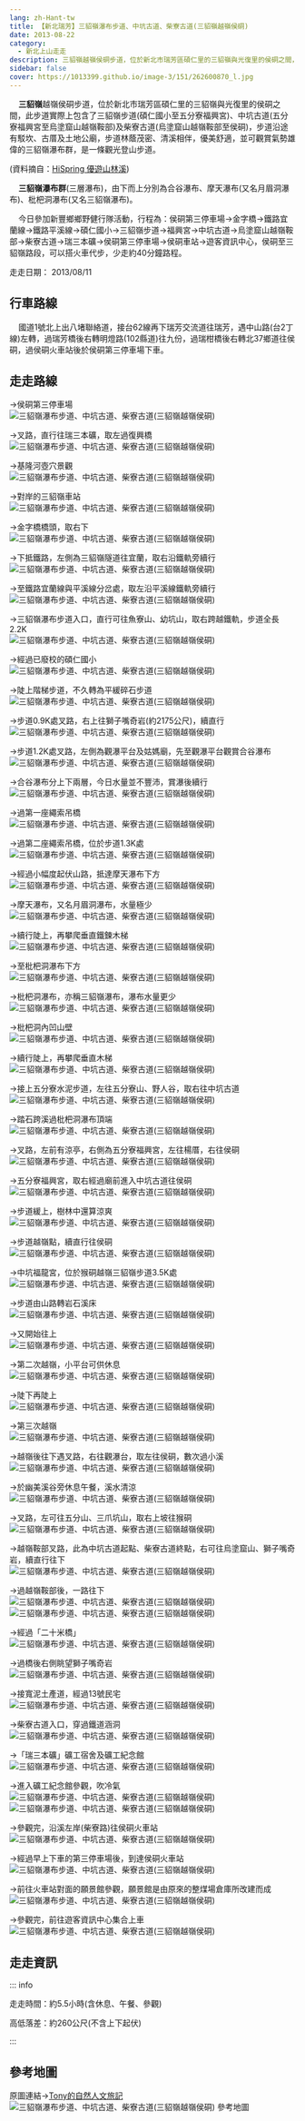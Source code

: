```yaml
---
lang: zh-Hant-tw
title: 【新北瑞芳】三貂嶺瀑布步道、中坑古道、柴寮古道(三貂嶺越嶺侯硐)
date: 2013-08-22
category: 
  - 新北上山走走
description: 三貂嶺越嶺侯硐步道，位於新北市瑞芳區碩仁里的三貂嶺與光復里的侯硐之間，此步道實際上包含了三貂嶺步道(碩仁國小至五分寮福興宮)、中坑古道(五分寮福興宮至烏塗窟山越嶺鞍部)及柴寮古道(烏塗窟山越嶺鞍部至侯硐)，步道沿途有駁坎、古厝及土地公廟，步道林蔭茂密、清溪相伴，優美舒適，並可觀賞氣勢雄偉的三貂嶺瀑布群，是一條觀光登山步道。
sidebar: false
cover: https://1013399.github.io/image-3/151/262600870_l.jpg
---
```


    **三貂嶺**越嶺侯硐步道，位於新北市瑞芳區碩仁里的三貂嶺與光復里的侯硐之間，此步道實際上包含了三貂嶺步道(碩仁國小至五分寮福興宮)、中坑古道(五分寮福興宮至烏塗窟山越嶺鞍部)及柴寮古道(烏塗窟山越嶺鞍部至侯硐)，步道沿途有駁坎、古厝及土地公廟，步道林蔭茂密、清溪相伴，優美舒適，並可觀賞氣勢雄偉的三貂嶺瀑布群，是一條觀光登山步道。

<!-- more -->

(資料摘自：[HiSpring 優遊山林溪](http://gohiking.myweb.hinet.net/h4/NECsandiaoling.htm))  


    **三貂嶺瀑布群**(三層瀑布)，由下而上分別為合谷瀑布、摩天瀑布(又名月眉洞瀑布)、枇杷洞瀑布(又名三貂嶺瀑布)。  

    今日參加新豐鄉鄉野健行隊活動，行程為：侯硐第三停車場→金字橋→鐵路宜蘭線→鐵路平溪線→碩仁國小→三貂嶺步道→福興宮→中坑古道→烏塗窟山越嶺鞍部→柴寮古道→瑞三本礦→侯硐第三停車場→侯硐車站→遊客資訊中心，侯硐至三貂嶺路段，可以搭火車代步，少走約40分鐘路程。

走走日期： 2013/08/11

## 行車路線
    國道1號北上出八堵聯絡道，接台62線再下瑞芳交流道往瑞芳，遇中山路(台2丁線)左轉，過瑞芳橋後右轉明燈路(102縣道)往九份，過瑞柑橋後右轉北37鄉道往侯硐，過侯硐火車站後於侯硐第三停車場下車。

## 走走路線  
→侯硐第三停車場  
![三貂嶺瀑布步道、中坑古道、柴寮古道(三貂嶺越嶺侯硐)](https://1013399.github.io/image-3/151/262600846_l.jpg)

→叉路，直行往瑞三本礦，取左過復興橋  
![三貂嶺瀑布步道、中坑古道、柴寮古道(三貂嶺越嶺侯硐)](https://1013399.github.io/image-3/151/262600853_l.jpg)

→基隆河壺穴景觀  
![三貂嶺瀑布步道、中坑古道、柴寮古道(三貂嶺越嶺侯硐)](https://1013399.github.io/image-3/151/262600857_l.jpg)

→對岸的三貂嶺車站  
![三貂嶺瀑布步道、中坑古道、柴寮古道(三貂嶺越嶺侯硐)](https://1013399.github.io/image-3/151/262600860_l.jpg)

→金字橋橋頭，取右下  
![三貂嶺瀑布步道、中坑古道、柴寮古道(三貂嶺越嶺侯硐)](https://1013399.github.io/image-3/151/262600862_l.jpg)

→下抵鐵路，左側為三貂嶺隧道往宜蘭，取右沿鐵軌旁續行  
![三貂嶺瀑布步道、中坑古道、柴寮古道(三貂嶺越嶺侯硐)](https://1013399.github.io/image-3/151/262600865_l.jpg)

→至鐵路宜蘭線與平溪線分岔處，取左沿平溪線鐵軌旁續行  
![三貂嶺瀑布步道、中坑古道、柴寮古道(三貂嶺越嶺侯硐)](https://1013399.github.io/image-3/151/262600870_l.jpg)

→三貂嶺瀑布步道入口，直行可往魚寮山、幼坑山，取右跨越鐵軌，步道全長2.2K  
![三貂嶺瀑布步道、中坑古道、柴寮古道(三貂嶺越嶺侯硐)](https://1013399.github.io/image-3/151/262600874_l.jpg)

→經過已廢校的碩仁國小  
![三貂嶺瀑布步道、中坑古道、柴寮古道(三貂嶺越嶺侯硐)](https://1013399.github.io/image-3/151/262600878_l.jpg)

→陡上階梯步道，不久轉為平緩碎石步道  
![三貂嶺瀑布步道、中坑古道、柴寮古道(三貂嶺越嶺侯硐)](https://1013399.github.io/image-3/151/262600883_l.jpg)

→步道0.9K處叉路，右上往獅子嘴奇岩(約2175公尺)，續直行  
![三貂嶺瀑布步道、中坑古道、柴寮古道(三貂嶺越嶺侯硐)](https://1013399.github.io/image-3/151/262600889_l.jpg)

→步道1.2K處叉路，左側為觀瀑平台及姑媽廟，先至觀瀑平台觀賞合谷瀑布  
![三貂嶺瀑布步道、中坑古道、柴寮古道(三貂嶺越嶺侯硐)](https://1013399.github.io/image-3/151/262600893_l.jpg)

→合谷瀑布分上下兩層，今日水量並不豐沛，賞瀑後續行  
![三貂嶺瀑布步道、中坑古道、柴寮古道(三貂嶺越嶺侯硐)](https://1013399.github.io/image-3/151/262600900_l.jpg)

→過第一座繩索吊橋  
![三貂嶺瀑布步道、中坑古道、柴寮古道(三貂嶺越嶺侯硐)](https://1013399.github.io/image-3/151/262600904_l.jpg)

→過第二座繩索吊橋，位於步道1.3K處  
![三貂嶺瀑布步道、中坑古道、柴寮古道(三貂嶺越嶺侯硐)](https://1013399.github.io/image-3/151/262600912_l.jpg)

→經過小幅度起伏山路，抵達摩天瀑布下方  
![三貂嶺瀑布步道、中坑古道、柴寮古道(三貂嶺越嶺侯硐)](https://1013399.github.io/image-3/151/262600920_l.jpg)

→摩天瀑布，又名月眉洞瀑布，水量極少  
![三貂嶺瀑布步道、中坑古道、柴寮古道(三貂嶺越嶺侯硐)](https://1013399.github.io/image-3/151/262600923_l.jpg)

→續行陡上，再攀爬垂直鐵鍊木梯  
![三貂嶺瀑布步道、中坑古道、柴寮古道(三貂嶺越嶺侯硐)](https://1013399.github.io/image-3/151/262600929_l.jpg)

→至枇杷洞瀑布下方  
![三貂嶺瀑布步道、中坑古道、柴寮古道(三貂嶺越嶺侯硐)](https://1013399.github.io/image-3/151/262600931_l.jpg)

→枇杷洞瀑布，亦稱三貂嶺瀑布，瀑布水量更少  
![三貂嶺瀑布步道、中坑古道、柴寮古道(三貂嶺越嶺侯硐)](https://1013399.github.io/image-3/151/262600936_l.jpg)

→枇杷洞內凹山壁  
![三貂嶺瀑布步道、中坑古道、柴寮古道(三貂嶺越嶺侯硐)](https://1013399.github.io/image-3/151/262600942_l.jpg)

→續行陡上，再攀爬垂直木梯  
![三貂嶺瀑布步道、中坑古道、柴寮古道(三貂嶺越嶺侯硐)](https://1013399.github.io/image-3/151/262600940_l.jpg)

→接上五分寮水泥步道，左往五分寮山、野人谷，取右往中坑古道  
![三貂嶺瀑布步道、中坑古道、柴寮古道(三貂嶺越嶺侯硐)](https://1013399.github.io/image-3/151/262600947_l.jpg)

→踏石跨溪過枇杷洞瀑布頂端  
![三貂嶺瀑布步道、中坑古道、柴寮古道(三貂嶺越嶺侯硐)](https://1013399.github.io/image-3/151/262600949_l.jpg)

→叉路，左前有涼亭，右側為五分寮福興宮，左往楊厝，右往侯硐  
![三貂嶺瀑布步道、中坑古道、柴寮古道(三貂嶺越嶺侯硐)](https://1013399.github.io/image-3/151/262600956_l.jpg)

→五分寮福興宮，取右經過廟前進入中坑古道往侯硐  
![三貂嶺瀑布步道、中坑古道、柴寮古道(三貂嶺越嶺侯硐)](https://1013399.github.io/image-3/151/262600952_l.jpg)

→步道緩上，樹林中還算涼爽  
![三貂嶺瀑布步道、中坑古道、柴寮古道(三貂嶺越嶺侯硐)](https://1013399.github.io/image-3/151/262600961_l.jpg)

→步道越嶺點，續直行往侯硐  
![三貂嶺瀑布步道、中坑古道、柴寮古道(三貂嶺越嶺侯硐)](https://1013399.github.io/image-3/151/262600966_l.jpg)

→中坑福龍宮，位於猴硐越嶺三貂嶺步道3.5K處  
![三貂嶺瀑布步道、中坑古道、柴寮古道(三貂嶺越嶺侯硐)](https://1013399.github.io/image-3/151/262600971_l.jpg)

→步道由山路轉岩石溪床  
![三貂嶺瀑布步道、中坑古道、柴寮古道(三貂嶺越嶺侯硐)](https://1013399.github.io/image-3/151/262600975_l.jpg)

→又開始往上  
![三貂嶺瀑布步道、中坑古道、柴寮古道(三貂嶺越嶺侯硐)](https://1013399.github.io/image-3/151/262600980_l.jpg)

→第二次越嶺，小平台可供休息  
![三貂嶺瀑布步道、中坑古道、柴寮古道(三貂嶺越嶺侯硐)](https://1013399.github.io/image-3/151/262600983_l.jpg)

→陡下再陡上  
![三貂嶺瀑布步道、中坑古道、柴寮古道(三貂嶺越嶺侯硐)](https://1013399.github.io/image-3/151/262600987_l.jpg)

→第三次越嶺  
![三貂嶺瀑布步道、中坑古道、柴寮古道(三貂嶺越嶺侯硐)](https://1013399.github.io/image-3/151/262600993_l.jpg)

→越嶺後往下遇叉路，右往觀瀑台，取左往侯硐，數次過小溪  
![三貂嶺瀑布步道、中坑古道、柴寮古道(三貂嶺越嶺侯硐)](https://1013399.github.io/image-3/151/262600999_l.jpg)

→於幽美溪谷旁休息午餐，溪水清涼  
![三貂嶺瀑布步道、中坑古道、柴寮古道(三貂嶺越嶺侯硐)](https://1013399.github.io/image-3/151/262601000_l.jpg)

→叉路，左可往五分山、三爪坑山，取右上坡往猴硐  
![三貂嶺瀑布步道、中坑古道、柴寮古道(三貂嶺越嶺侯硐)](https://1013399.github.io/image-3/151/262601004_l.jpg)

→越嶺鞍部叉路，此為中坑古道起點、柴寮古道終點，右可往烏塗窟山、獅子嘴奇岩，續直行往下  
![三貂嶺瀑布步道、中坑古道、柴寮古道(三貂嶺越嶺侯硐)](https://1013399.github.io/image-3/151/262601007_l.jpg)

→過越嶺鞍部後，一路往下  
![三貂嶺瀑布步道、中坑古道、柴寮古道(三貂嶺越嶺侯硐)](https://1013399.github.io/image-3/151/262601013_l.jpg)  
![三貂嶺瀑布步道、中坑古道、柴寮古道(三貂嶺越嶺侯硐)](https://1013399.github.io/image-3/151/262601015_l.jpg)

→經過「二十米橋」  
![三貂嶺瀑布步道、中坑古道、柴寮古道(三貂嶺越嶺侯硐)](https://1013399.github.io/image-3/151/262601020_l.jpg)

→過橋後右側眺望獅子嘴奇岩  
![三貂嶺瀑布步道、中坑古道、柴寮古道(三貂嶺越嶺侯硐)](https://1013399.github.io/image-3/151/262601024_l.jpg)

→接寬泥土產道，經過13號民宅  
![三貂嶺瀑布步道、中坑古道、柴寮古道(三貂嶺越嶺侯硐)](https://1013399.github.io/image-3/151/262601029_l.jpg)

→柴寮古道入口，穿過鐵道涵洞  
![三貂嶺瀑布步道、中坑古道、柴寮古道(三貂嶺越嶺侯硐)](https://1013399.github.io/image-3/151/262601036_l.jpg)

→「瑞三本礦」礦工宿舍及礦工紀念館  
![三貂嶺瀑布步道、中坑古道、柴寮古道(三貂嶺越嶺侯硐)](https://1013399.github.io/image-3/151/262601040_l.jpg)

→進入礦工紀念館參觀，吹冷氣  
![三貂嶺瀑布步道、中坑古道、柴寮古道(三貂嶺越嶺侯硐)](https://1013399.github.io/image-3/151/262601045_l.jpg)  
![三貂嶺瀑布步道、中坑古道、柴寮古道(三貂嶺越嶺侯硐)](https://1013399.github.io/image-3/151/262601049_l.jpg)

→參觀完，沿溪左岸(柴寮路)往侯硐火車站  
![三貂嶺瀑布步道、中坑古道、柴寮古道(三貂嶺越嶺侯硐)](https://1013399.github.io/image-3/151/262601055_l.jpg)

→經過早上下車的第三停車場後，到達侯硐火車站  
![三貂嶺瀑布步道、中坑古道、柴寮古道(三貂嶺越嶺侯硐)](https://1013399.github.io/image-3/151/262601059_l.jpg)

→前往火車站對面的願景館參觀，願景館是由原來的整煤場倉庫所改建而成  
![三貂嶺瀑布步道、中坑古道、柴寮古道(三貂嶺越嶺侯硐)](https://1013399.github.io/image-3/151/262601063_l.jpg)

→參觀完，前往遊客資訊中心集合上車  
![三貂嶺瀑布步道、中坑古道、柴寮古道(三貂嶺越嶺侯硐)](https://1013399.github.io/image-3/151/262601064_l.jpg)


## 走走資訊

::: info

走走時間：約5.5小時(含休息、午餐、參觀)

高低落差：約260公尺(不含上下起伏)

:::

## 參考地圖  
原圖連結→[Tony的自然人文旅記](http://www.tonyhuang39.com/tony0440/tony0440.html)
![三貂嶺瀑布步道、中坑古道、柴寮古道(三貂嶺越嶺侯硐) 參考地圖](https://1013399.github.io/image-3/151/262601204_l.jpg)